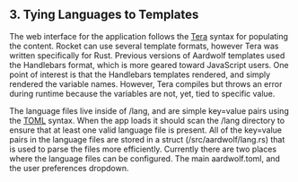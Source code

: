 ## 3.  Tying Languages to Templates

The web interface for the application follows the [Tera](https://github.com/Keats/tera) syntax for populating the content.  Rocket can use several template formats, however Tera was written specifically for Rust.  Previous versions of Aardwolf templates used the Handlebars format, which is more geared toward JavaScript users.  One point of interest is that the Handlebars templates rendered, and simply rendered the variable names.  However, Tera compiles but throws an error during runtime because the variables are not, yet, tied to specific value.

The language files live inside of /lang, and are simple key=value pairs using the [TOML](https://github.com/toml-lang/toml) syntax.  When the app loads it should scan the /lang directory to ensure that at least one valid language file is present.  All of the key=value pairs in the language files are stored in a struct (/src/aardwolf/lang.rs) that is used to parse the files more efficiently.  Currently there are two places where the language files can be configured.  The main aardwolf.toml, and the user preferences dropdown.